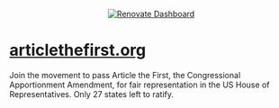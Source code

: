 <div align="center">

  [![Renovate Dashboard](https://img.shields.io/badge/Renovate-555?logo=renovate&logoColor=497b9c&labelColor=000)](https://developer.mend.io/github/emerconnelly/articlethefirst)

</div>

# [articlethefirst.org](https://articlethefirst.org/)

Join the movement to pass Article the First, the Congressional Apportionment Amendment, for fair representation in the US House of Representatives. Only 27 states left to ratify.
